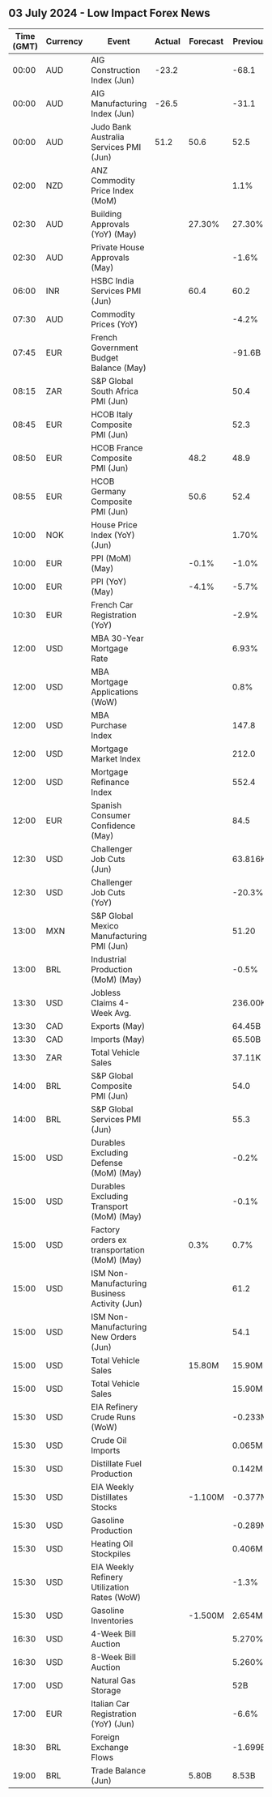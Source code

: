 ## 03 July 2024 - Low Impact Forex News

| Time (GMT) | Currency | Event | Actual | Forecast | Previous |
|------|----------|-------|--------|----------|----------|
| 00:00 | AUD | AIG Construction Index (Jun) | -23.2 |  | -68.1 |
| 00:00 | AUD | AIG Manufacturing Index (Jun) | -26.5 |  | -31.1 |
| 00:00 | AUD | Judo Bank Australia Services PMI (Jun) | 51.2 | 50.6 | 52.5 |
| 02:00 | NZD | ANZ Commodity Price Index (MoM) |  |  | 1.1% |
| 02:30 | AUD | Building Approvals (YoY) (May) |  | 27.30% | 27.30% |
| 02:30 | AUD | Private House Approvals (May) |  |  | -1.6% |
| 06:00 | INR | HSBC India Services PMI (Jun) |  | 60.4 | 60.2 |
| 07:30 | AUD | Commodity Prices (YoY) |  |  | -4.2% |
| 07:45 | EUR | French Government Budget Balance (May) |  |  | -91.6B |
| 08:15 | ZAR | S&P Global South Africa PMI (Jun) |  |  | 50.4 |
| 08:45 | EUR | HCOB Italy Composite PMI (Jun) |  |  | 52.3 |
| 08:50 | EUR | HCOB France Composite PMI (Jun) |  | 48.2 | 48.9 |
| 08:55 | EUR | HCOB Germany Composite PMI (Jun) |  | 50.6 | 52.4 |
| 10:00 | NOK | House Price Index (YoY) (Jun) |  |  | 1.70% |
| 10:00 | EUR | PPI (MoM) (May) |  | -0.1% | -1.0% |
| 10:00 | EUR | PPI (YoY) (May) |  | -4.1% | -5.7% |
| 10:30 | EUR | French Car Registration (YoY) |  |  | -2.9% |
| 12:00 | USD | MBA 30-Year Mortgage Rate |  |  | 6.93% |
| 12:00 | USD | MBA Mortgage Applications (WoW) |  |  | 0.8% |
| 12:00 | USD | MBA Purchase Index |  |  | 147.8 |
| 12:00 | USD | Mortgage Market Index |  |  | 212.0 |
| 12:00 | USD | Mortgage Refinance Index |  |  | 552.4 |
| 12:00 | EUR | Spanish Consumer Confidence (May) |  |  | 84.5 |
| 12:30 | USD | Challenger Job Cuts (Jun) |  |  | 63.816K |
| 12:30 | USD | Challenger Job Cuts (YoY) |  |  | -20.3% |
| 13:00 | MXN | S&P Global Mexico Manufacturing PMI (Jun) |  |  | 51.20 |
| 13:00 | BRL | Industrial Production (MoM) (May) |  |  | -0.5% |
| 13:30 | USD | Jobless Claims 4-Week Avg. |  |  | 236.00K |
| 13:30 | CAD | Exports (May) |  |  | 64.45B |
| 13:30 | CAD | Imports (May) |  |  | 65.50B |
| 13:30 | ZAR | Total Vehicle Sales |  |  | 37.11K |
| 14:00 | BRL | S&P Global Composite PMI (Jun) |  |  | 54.0 |
| 14:00 | BRL | S&P Global Services PMI (Jun) |  |  | 55.3 |
| 15:00 | USD | Durables Excluding Defense (MoM) (May) |  |  | -0.2% |
| 15:00 | USD | Durables Excluding Transport (MoM) (May) |  |  | -0.1% |
| 15:00 | USD | Factory orders ex transportation (MoM) (May) |  | 0.3% | 0.7% |
| 15:00 | USD | ISM Non-Manufacturing Business Activity (Jun) |  |  | 61.2 |
| 15:00 | USD | ISM Non-Manufacturing New Orders (Jun) |  |  | 54.1 |
| 15:00 | USD | Total Vehicle Sales |  | 15.80M | 15.90M |
| 15:00 | USD | Total Vehicle Sales |  |  | 15.90M |
| 15:30 | USD | EIA Refinery Crude Runs (WoW) |  |  | -0.233M |
| 15:30 | USD | Crude Oil Imports |  |  | 0.065M |
| 15:30 | USD | Distillate Fuel Production |  |  | 0.142M |
| 15:30 | USD | EIA Weekly Distillates Stocks |  | -1.100M | -0.377M |
| 15:30 | USD | Gasoline Production |  |  | -0.289M |
| 15:30 | USD | Heating Oil Stockpiles |  |  | 0.406M |
| 15:30 | USD | EIA Weekly Refinery Utilization Rates (WoW) |  |  | -1.3% |
| 15:30 | USD | Gasoline Inventories |  | -1.500M | 2.654M |
| 16:30 | USD | 4-Week Bill Auction |  |  | 5.270% |
| 16:30 | USD | 8-Week Bill Auction |  |  | 5.260% |
| 17:00 | USD | Natural Gas Storage |  |  | 52B |
| 17:00 | EUR | Italian Car Registration (YoY) (Jun) |  |  | -6.6% |
| 18:30 | BRL | Foreign Exchange Flows |  |  | -1.699B |
| 19:00 | BRL | Trade Balance (Jun) |  | 5.80B | 8.53B |
